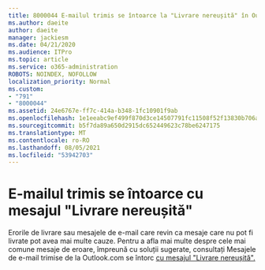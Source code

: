 ```yaml
---
title: 8000044 E-mailul trimis se întoarce la "Livrare nereușită" în Outlook.com
ms.author: daeite
author: daeite
manager: jackiesm
ms.date: 04/21/2020
ms.audience: ITPro
ms.topic: article
ms.service: o365-administration
ROBOTS: NOINDEX, NOFOLLOW
localization_priority: Normal
ms.custom:
- "791"
- "8000044"
ms.assetid: 24e6767e-ff7c-414a-b348-1fc10901f9ab
ms.openlocfilehash: 1e1eeabc9ef499f870d3ce14507791fc11508f52f13830b706ad1044c98454c2
ms.sourcegitcommit: b5f7da89a650d2915dc652449623c78be6247175
ms.translationtype: MT
ms.contentlocale: ro-RO
ms.lasthandoff: 08/05/2021
ms.locfileid: "53942703"
---
```

# <a name="sent-email-comes-back-delivery-failed"></a>E-mailul trimis se întoarce cu mesajul "Livrare nereușită"

Erorile de livrare sau mesajele de e-mail care revin ca mesaje care nu pot fi livrate pot avea mai multe cauze. Pentru a afla mai multe despre cele mai comune mesaje de eroare, împreună cu soluții sugerate, consultați Mesajele de e-mail trimise de la Outlook.com se întorc [cu mesajul "Livrare nereușită".](https://support.office.com/article/45e048ac-f7b1-4c0f-b525-081cb34f1062?wt.mc_id=Office_Outlook_com_Alchemy)
  